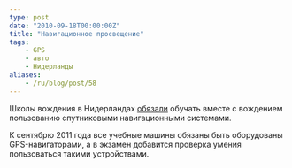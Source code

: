 ```yaml
---
type: post
date: "2010-09-18T00:00:00Z"
title: "Навигационное просвещение"
tags:
    - GPS
    - авто
    - Нидерланды
aliases:
    - /ru/blog/post/58
---
```


Школы вождения в Нидерландах [обязали](http://www.dutchnews.nl/news/archives/2010/09/driving_test_to_include_sat_na.php) обучать вместе с вождением пользованию спутниковыми навигационными системами.

К сентябрю 2011 года все учебные машины обязаны быть оборудованы GPS-навигаторами, а в экзамен добавится проверка умения пользоваться такими устройствами.
